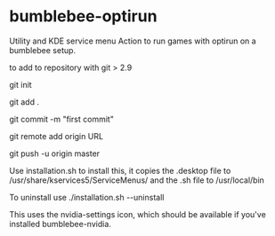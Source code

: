 # bumblebee-optirun
Utility and KDE service menu Action to run games with optirun on a bumblebee setup.

to add to repository with git > 2.9

git init

git add .

git commit -m "first commit"

git remote add origin URL

git push -u origin master

Use installation.sh to install this, it copies the .desktop file to /usr/share/kservices5/ServiceMenus/ and the .sh file to /usr/local/bin

To uninstall use ./installation.sh --uninstall

This uses the nvidia-settings icon, which should be available if you've installed bumblebee-nvidia.

